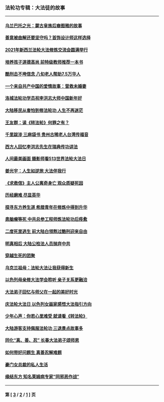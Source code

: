 ### 法轮功专辑：大法徒的故事
---
#### [乌兰巴托之光：蒙古皇族后裔图雅的故事](../../pages/nf1147481/n13155759.md?12140430) 
#### [善意被曲解还要坚守吗？首饰设计师这样选择](../../pages/nf1147481/n13077575.md?12140430) 
#### [2021年新西兰法轮大法修炼交流会圆满举行](../../pages/nf1147481/n13033149.md?12140430) 
#### [培养孩子道德高尚 前特级教师推荐一本书](../../pages/nf1147481/n12938640.md?12140430) 
#### [酷刑击不垮信念 八旬老人帮助7.5万华人](../../pages/nf1147481/n12880712.md?12140430) 
#### [一个来自共产中国的爱情故事：营救未婚妻](../../pages/nf1147481/n12778386.md?12140430) 
#### [洛城法轮功学员祝李洪志大师中国新年好](../../pages/nf1147481/n12724685.md?12140430) 
#### [大陆移民从害怕到修法轮功 人生不再迷茫](../../pages/nf1147481/n12414325.md?12140430) 
#### [王友群：读《转法轮》何罪之有？](../../pages/nf1147481/n12408647.md?12140430) 
#### [千里跋涉 三麻袋书 贵州古稀老人台湾传福音](../../pages/nf1147481/n12198750.md?12140430) 
#### [西方人回忆李洪志先生在瑞典传功讲法](../../pages/nf1147481/n12099607.md?12140430) 
#### [人间最美画面 摄影师看513世界法轮大法日](../../pages/nf1147481/n12094118.md?12140430) 
#### [姜光宇：人生如逆旅 大法伴我行](../../pages/nf1147481/n12088664.md?12140430) 
#### [《求救信》主人公离奇身亡 观众质疑死因](../../pages/nf1147481/n11845215.md?12140430) 
#### [历经磨难 尽显英华](../../pages/nf1147481/n11723297.md?12140430) 
#### [探寻东方养生道 希腊青年在修炼中得到升华](../../pages/nf1147481/n11494502.md?12140430) 
#### [患脑瘤等死 中共总参工程师炼法轮功后痊愈](../../pages/nf1147481/n11466682.md?12140430) 
#### [二度死里逃生 前大陆白领熬过酷刑迎来自由](../../pages/nf1147481/n11368594.md?12140430) 
#### [明真相后 大陆公检法人员抛弃中共](../../pages/nf1147481/n11358618.md?12140430) 
#### [穿越生死的团聚](../../pages/nf1147481/n11258922.md?12140430) 
#### [乌克兰祖母：法轮大法让我获得新生](../../pages/nf1147481/n11269457.md?12140430) 
#### [以色列母亲修大法学会聆听 亲子关系更融洽](../../pages/nf1147481/n11268195.md?12140430) 
#### [大法弟子回忆与师父在一起的美好时光](../../pages/nf1147481/n11267759.md?12140430) 
#### [庆法轮大法日 以色列女画家感悟大法指引方向](../../pages/nf1147481/n11267735.md?12140430) 
#### [少年心声：你若心里难受 就请看《转法轮》](../../pages/nf1147481/n11267496.md?12140430) 
#### [大陆游客支持佩服法轮功 三退景点故事多](../../pages/nf1147481/n11267378.md?12140430) 
#### [同化“真、善、忍” 长春大法弟子颂师恩](../../pages/nf1147481/n11266497.md?12140430) 
#### [如何带好问题生 真善忍解难题](../../pages/nf1147481/n11243655.md?12140430) 
#### [豪门女总裁的私人生活](../../pages/nf1147481/n10127794.md?12140430) 
#### [缘结东方 知名莱姆病专家“同邪恶作战”](../../pages/nf1147481/n10682468.md?12140430) 

---
#### 第 [ [3](./3.md?12140430) / [2](./2.md?12140430) / [1](./1.md?12140430) ] 页
